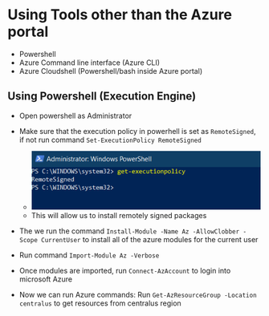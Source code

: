 # Using Tools other than the Azure portal

- Powershell
- Azure Command line interface (Azure CLI)
- Azure Cloudshell (Powershell/bash inside Azure portal)

## Using Powershell (Execution Engine)

- Open powershell as Administrator
- Make sure that the execution policy in powerhell is set as `RemoteSigned`, if not run command `Set-ExecutionPolicy RemoteSigned`

  - ![execution policy](./images/59.PNG)
  - This will allow us to install remotely signed packages

- The we run the command `Install-Module -Name Az -AllowClobber -Scope CurrentUser` to install all of the azure modules for the current user
- Run command `Import-Module Az -Verbose`
- Once modules are imported, run `Connect-AzAccount` to login into microsoft Azure
- Now we can run Azure commands: Run `Get-AzResourceGroup -Location centralus` to get resources from centralus region
